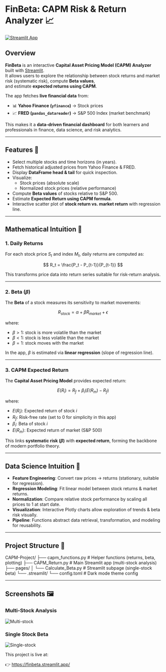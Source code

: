 # FinBeta: CAPM Risk & Return Analyzer 📈

[![Streamlit App](https://img.shields.io/badge/Streamlit-Live%20Demo-brightgreen)](https://finbeta.streamlit.app/)

## Overview
**FinBeta** is an interactive **Capital Asset Pricing Model (CAPM) Analyzer** built with [Streamlit](https://streamlit.io).  
It allows users to explore the relationship between stock returns and market risk (systematic risk), compute **Beta values**,  
and estimate **expected returns using CAPM**.

The app fetches **live financial data** from:
- 📊 **Yahoo Finance (`yfinance`)** → Stock prices  
- 📈 **FRED (`pandas_datareader`)** → S&P 500 Index (market benchmark)  

This makes it a **data-driven financial dashboard** for both learners and professionals in finance, data science, and risk analytics.

---

## Features 🚀
- Select multiple stocks and time horizons (in years).  
- Fetch historical adjusted prices from Yahoo Finance & FRED.  
- Display **DataFrame head & tail** for quick inspection.  
- Visualize:
  - Stock prices (absolute scale)  
  - Normalized stock prices (relative performance)  
- Compute **Beta values** of stocks relative to S&P 500.  
- Estimate **Expected Return using CAPM formula**.  
- Interactive scatter plot of **stock return vs. market return** with regression line.  

---

## Mathematical Intuition 📐

### 1. Daily Returns
For each stock price $S_t$ and index $M_t$, daily returns are computed as:

$$ R_t = \frac{P_t - P_{t-1}}{P_{t-1}} $$

This transforms price data into return series suitable for risk-return analysis.

---

### 2. Beta ($\beta$)
The **Beta** of a stock measures its sensitivity to market movements:

$$ R_{stock} = \alpha + \beta R_{market} + \epsilon $$

where:  
- $\beta > 1$: stock is more volatile than the market  
- $\beta < 1$: stock is less volatile than the market  
- $\beta = 1$: stock moves with the market  

In the app, $\beta$ is estimated via **linear regression** (slope of regression line).

---

### 3. CAPM Expected Return
The **Capital Asset Pricing Model** provides expected return:

$$ E(R_i) = R_f + \beta_i (E(R_m) - R_f) $$

where:  
- $E(R_i)$: Expected return of stock $i$  
- $R_f$: Risk-free rate (set to 0 for simplicity in this app)  
- $\beta_i$: Beta of stock $i$  
- $E(R_m)$: Expected return of market (S&P 500)  

This links **systematic risk ($\beta$)** with **expected return**, forming the backbone of modern portfolio theory.

---

## Data Science Intuition 🤖
- **Feature Engineering**: Convert raw prices → returns (stationary, suitable for regression).  
- **Regression Modeling**: Fit linear model between stock returns & market returns.  
- **Normalization**: Compare relative stock performance by scaling all prices to 1 at start date.  
- **Visualization**: Interactive Plotly charts allow exploration of trends & beta risk visually.  
- **Pipeline**: Functions abstract data retrieval, transformation, and modeling for reusability.  

---

## Project Structure 📂
CAPM-Project/
├── capm_functions.py # Helper functions (returns, beta, plotting)
├── CAPM_Return.py # Main Streamlit app (multi-stock analysis)
├── pages/
│ └── Calculate_Beta.py # Streamlit subpage (single-stock beta)
└── .streamlit/
└── config.toml # Dark mode theme config


---

## Screenshots 🖼️

### Multi-Stock Analysis
![Multi-stock](a34a6495-a804-42aa-879f-264835dd8197.png)

### Single Stock Beta
![Single-stock](5d64cd74-bf9f-4507-be6b-55ffd26158ce.png)

This project is live at:

👉 https://finbeta.streamlit.app/
